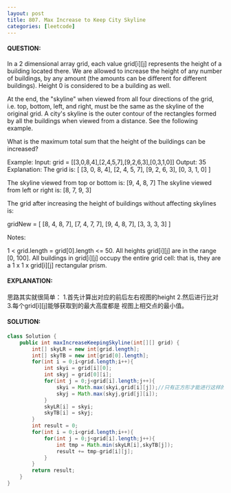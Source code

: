 ```yaml
---
layout: post
title: 807. Max Increase to Keep City Skyline
categories: [leetcode]
---
```

#### QUESTION:
In a 2 dimensional array grid, each value grid[i][j] represents the height of a building located there. We are allowed to increase the height of any number of buildings, by any amount (the amounts can be different for different buildings). Height 0 is considered to be a building as well. 

At the end, the "skyline" when viewed from all four directions of the grid, i.e. top, bottom, left, and right, must be the same as the skyline of the original grid. A city's skyline is the outer contour of the rectangles formed by all the buildings when viewed from a distance. See the following example.

What is the maximum total sum that the height of the buildings can be increased?

Example:
Input: grid = [[3,0,8,4],[2,4,5,7],[9,2,6,3],[0,3,1,0]]
Output: 35
Explanation: 
The grid is:
[ [3, 0, 8, 4], 
  [2, 4, 5, 7],
  [9, 2, 6, 3],
  [0, 3, 1, 0] ]

The skyline viewed from top or bottom is: [9, 4, 8, 7]
The skyline viewed from left or right is: [8, 7, 9, 3]

The grid after increasing the height of buildings without affecting skylines is:

gridNew = [ [8, 4, 8, 7],
            [7, 4, 7, 7],
            [9, 4, 8, 7],
            [3, 3, 3, 3] ]

Notes:

1 < grid.length = grid[0].length <= 50.
All heights grid[i][j] are in the range [0, 100].
All buildings in grid[i][j] occupy the entire grid cell: that is, they are a 1 x 1 x grid[i][j] rectangular prism.
#### EXPLANATION:

思路其实就很简单：
1.首先计算出对应的前后左右视图的height
2.然后进行比对
3.每个grid[i][j]能够获取到的最大高度都是 视图上相交点的最小值。

#### SOLUTION:
```java
class Solution {
    public int maxIncreaseKeepingSkyline(int[][] grid) {
        int[] skyLR = new int[grid.length];
        int[] skyTB = new int[grid[0].length];
        for(int i = 0;i<grid.length;i++){
            int skyi = grid[i][0];
            int skyj = grid[0][i];
            for(int j = 0;j<grid[i].length;j++){
                skyi = Math.max(skyi,grid[i][j]);//只有正方形才能进行这样的简化计算
                skyj = Math.max(skyj,grid[j][i]);
            }
            skyLR[i] = skyi;
            skyTB[i] = skyj;
        }
        int result = 0;
        for(int i = 0;i<grid.length;i++){
            for(int j = 0;j<grid[i].length;j++){
                int tmp = Math.min(skyLR[i],skyTB[j]);
                result += tmp-grid[i][j];
            }
        }
        return result;
    }
}
```